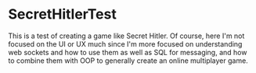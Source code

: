 # SecretHitlerTest
This is a test of creating a game like Secret Hitler. Of course, here I'm not focused on the UI or UX much since I'm more focused on understanding web sockets and how to use them as well as SQL for messaging, and how to combine them with OOP to generally create an online multiplayer game.
